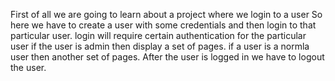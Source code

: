 First of all we are going to learn about a project where we login to a user 
So here we have to create a user with some credentials and then login to that particular user.
login will require certain authentication for the particular user 
if the user is admin then display a set of pages.
if a user is a normla user then another set of pages.
After the user is logged in we have to logout the user.
